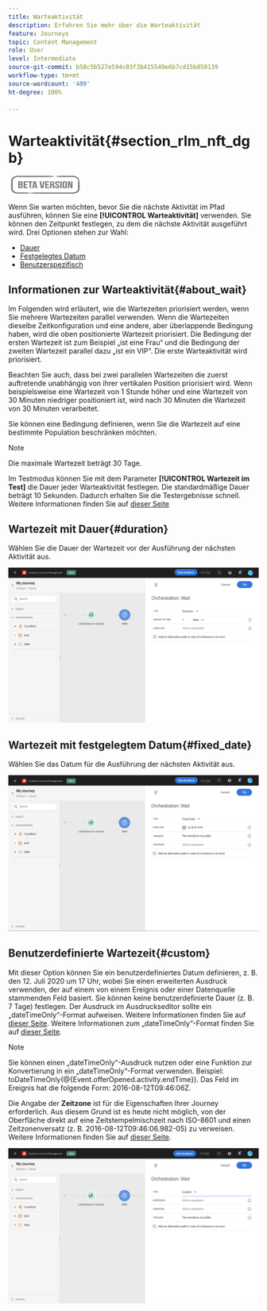 ```yaml
---
title: Warteaktivität
description: Erfahren Sie mehr über die Warteaktivität
feature: Journeys
topic: Content Management
role: User
level: Intermediate
source-git-commit: b58c5b527e594c03f3b415549e6b7cd15b050139
workflow-type: tm+mt
source-wordcount: '409'
ht-degree: 100%

---
```


# Warteaktivität{#section_rlm_nft_dgb}

![](../assets/do-not-localize/badge.png)

Wenn Sie warten möchten, bevor Sie die nächste Aktivität im Pfad ausführen, können Sie eine **[!UICONTROL Warteaktivität]** verwenden. Sie können den Zeitpunkt festlegen, zu dem die nächste Aktivität ausgeführt wird. Drei Optionen stehen zur Wahl:

* [Dauer](#duration)
* [Festgelegtes Datum](#fixed_date)
* [Benutzerspezifisch](#custom)

<!--* [Email send time optimization](#email_send_time_optimization)-->

## Informationen zur Warteaktivität{#about_wait}

Im Folgenden wird erläutert, wie die Wartezeiten priorisiert werden, wenn Sie mehrere Wartezeiten parallel verwenden. Wenn die Wartezeiten dieselbe Zeitkonfiguration und eine andere, aber überlappende Bedingung haben, wird die oben positionierte Wartezeit priorisiert. Die Bedingung der ersten Wartezeit ist zum Beispiel „ist eine Frau“ und die Bedingung der zweiten Wartezeit parallel dazu „ist ein VIP“. Die erste Warteaktivität wird priorisiert.

Beachten Sie auch, dass bei zwei parallelen Wartezeiten die zuerst auftretende unabhängig von ihrer vertikalen Position priorisiert wird. Wenn beispielsweise eine Wartezeit von 1 Stunde höher und eine Wartezeit von 30 Minuten niedriger positioniert ist, wird nach 30 Minuten die Wartezeit von 30 Minuten verarbeitet.

Sie können eine Bedingung definieren, wenn Sie die Wartezeit auf eine bestimmte Population beschränken möchten.

>[!NOTE]
>
>Die maximale Wartezeit beträgt 30 Tage.
>
>Im Testmodus können Sie mit dem Parameter **[!UICONTROL Wartezeit im Test]** die Dauer jeder Warteaktivität festlegen. Die standardmäßige Dauer beträgt 10 Sekunden. Dadurch erhalten Sie die Testergebnisse schnell. Weitere Informationen finden Sie auf [dieser Seite](../building-journeys/testing-the-journey.md)

## Wartezeit mit Dauer{#duration}

Wählen Sie die Dauer der Wartezeit vor der Ausführung der nächsten Aktivität aus.

![](../assets/journey55.png)

## Wartezeit mit festgelegtem Datum{#fixed_date}

Wählen Sie das Datum für die Ausführung der nächsten Aktivität aus.

![](../assets/journey56.png)

## Benutzerdefinierte Wartezeit{#custom}

Mit dieser Option können Sie ein benutzerdefiniertes Datum definieren, z. B. den 12. Juli 2020 um 17 Uhr, wobei Sie einen erweiterten Ausdruck verwenden, der auf einem von einem Ereignis oder einer Datenquelle stammenden Feld basiert. Sie können keine benutzerdefinierte Dauer (z. B. 7 Tage) festlegen. Der Ausdruck im Ausdruckseditor sollte ein „dateTimeOnly“-Format aufweisen. Weitere Informationen finden Sie auf [dieser Seite](https://experienceleague.adobe.com/docs/journeys/using/building-advanced-conditions-journeys/expressionadvanced.html?lang=de). Weitere Informationen zum „dateTimeOnly“-Format finden Sie auf [dieser Seite](https://experienceleague.adobe.com/docs/journeys/using/building-advanced-conditions-journeys/syntax/data-types.html?lang=de).

>[!NOTE]
>
>Sie können einen „dateTimeOnly“-Ausdruck nutzen oder eine Funktion zur Konvertierung in ein „dateTimeOnly“-Format verwenden. Beispiel: toDateTimeOnly(@{Event.offerOpened.activity.endTime}). Das Feld im Ereignis hat die folgende Form: 2016-08-12T09:46:06Z.
>
>Die Angabe der **Zeitzone** ist für die Eigenschaften Ihrer Journey erforderlich. Aus diesem Grund ist es heute nicht möglich, von der Oberfläche direkt auf eine Zeitstempelmischzeit nach ISO-8601 und einen Zeitzonenversatz (z. B. 2016-08-12T09:46:06.982-05) zu verweisen. Weitere Informationen finden Sie auf [dieser Seite](../building-journeys/timezone-management.md).

![](../assets/journey57.png)

<!--## Email send time optimization{#email_send_time_optimization}

This type of wait uses a score calculated in Adobe Experience Platform. The score calculates the propensity to click or open an email in the future based on past behavior. Note that the algorithm calculating the score needs a certain amount of data to work. As a result, when it does not have enough data, the default wait time will apply. At publication time, you’ll be notified that the default time applies.

>[!NOTE]
>
>The first event of your journey must have a namespace.
>
>This capability is only available after an **[!UICONTROL Email]** activity. You need to have Adobe Campaign Standard.

1. In the **[!UICONTROL Amount of time]** field, define the number of hours to consider to optimize email sending.
1. In the **[!UICONTROL Optimization type]** field, choose if the optimization should increase clicks or opens.
1. In the **[!UICONTROL Default time]** field, define the default time to wait if the predictive send time score is not available.

    >[!NOTE]
    >
    >Note that the send time score can be unavailable because there is not enough data to perform the calculation. In this case, you will be informed, at publication time, that the default time applies.

![](../assets/journey57bis.png)-->
